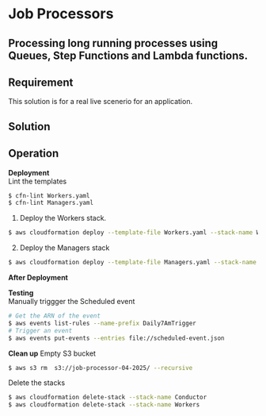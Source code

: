 # Job Processors

## Processing long running processes using Queues, Step Functions and Lambda functions.

## Requirement

This solution is for a real live scenerio for an application.

## Solution

## Operation

**Deployment**  
Lint the templates

```bash
$ cfn-lint Workers.yaml
$ cfn-lint Managers.yaml
```

1. Deploy the Workers stack.

```bash
$ aws cloudformation deploy --template-file Workers.yaml --stack-name Workers --capabilities CAPABILITY_NAMED_IAM
```

2. Deploy the Managers stack

```bash
$ aws cloudformation deploy --template-file Managers.yaml --stack-name Managers --capabilities CAPABILITY_NAMED_IAM
```

**After Deployment**

**Testing**  
Manually triggger the Scheduled event

```bash
# Get the ARN of the event
$ aws events list-rules --name-prefix Daily7AmTrigger
# Trigger an event
$ aws events put-events --entries file://scheduled-event.json
```

**Clean up**
Empty S3 bucket

```bash
$ aws s3 rm  s3://job-processor-04-2025/ --recursive
```

Delete the stacks

```bash
$ aws cloudformation delete-stack --stack-name Conductor
$ aws cloudformation delete-stack --stack-name Workers
```
